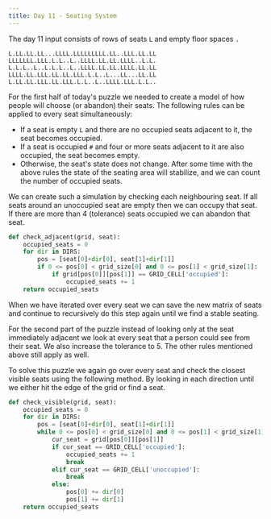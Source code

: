 ```yaml
---
title: Day 11 - Seating System
---
```

The day 11 input consists of rows of seats `L` and empty floor spaces `.`
```
L.LL.LL.LL...LLLL.LLLLLLLLL.LL..LLL.LL.LL
LLLLLLL.LLL.L.L..L..LLLL.LL.LL.LLLL..L.L.
L.L.L..L..L.L.L..L..LLLL.LL.LL.LLLL.LL.LL
LLLL.LL.LLL.LL.LL.LLL.L.L..L...LL...LL.LL
L.LL.LL.LLL.LL.LLL.L.L..L..LLLL.LLL.L.L..
```

For the first half of today's puzzle we needed to create a model of how people will choose (or abandon) their seats. The following rules can be applied to every seat simultaneously:
- If a seat is empty `L` and there are no occupied seats adjacent to it, the seat becomes occupied.
- If a seat is occupied `#` and four or more seats adjacent to it are also occupied, the seat becomes empty.
- Otherwise, the seat's state does not change.
After some time with the above rules the state of the seating area will stabilize, and we can count the number of occupied seats.
  
We can create such a simulation by checking each neighbouring seat. If all seats around an unoccupied seat are empty then we can occupy that seat. If there are more than 4 (tolerance) seats occupied we can abandon that seat.

```python
def check_adjacent(grid, seat):
    occupied_seats = 0
    for dir in DIRS:
        pos = [seat[0]+dir[0], seat[1]+dir[1]]
        if 0 <= pos[0] < grid_size[0] and 0 <= pos[1] < grid_size[1]:
            if grid[pos[0]][pos[1]] == GRID_CELL['occupied']:
                occupied_seats += 1
    return occupied_seats
```

When we have iterated over every seat we can save the new matrix of seats and continue to recursively do this step again until we find a stable seating. 

For the second part of the puzzle instead of looking only at the seat immediately adjacent we look at every seat that a person could see from their seat. We also increase the tolerance to 5. The other rules mentioned above still apply as well.

To solve this puzzle we again go over every seat and check the closest visible seats using the following method. By looking in each direction until we either hit the edge of the grid or find a seat. 

```python
def check_visible(grid, seat):
    occupied_seats = 0
    for dir in DIRS:
        pos = [seat[0]+dir[0], seat[1]+dir[1]]
        while 0 <= pos[0] < grid_size[0] and 0 <= pos[1] < grid_size[1]:
            cur_seat = grid[pos[0]][pos[1]]
            if cur_seat == GRID_CELL['occupied']:
                occupied_seats += 1
                break
            elif cur_seat == GRID_CELL['unoccupied']:
                break
            else:
                pos[0] += dir[0]
                pos[1] += dir[1]
    return occupied_seats
```